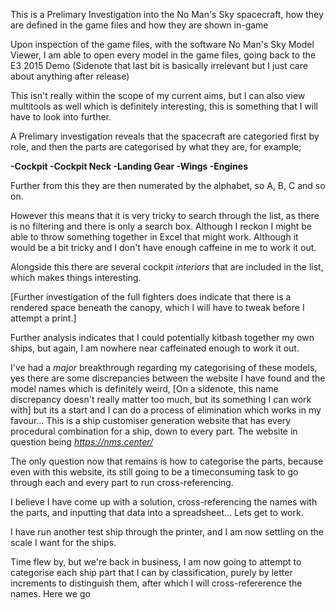 This is a Prelimary Investigation into the No Man's Sky spacecraft, how they are defined in the game files and how they are shown in-game

Upon inspection of the game files, with the software No Man's Sky Model Viewer, I am able to open every model in the game files, going back to the E3 2015 Demo (Sidenote that last bit is basically irrelevant but I just care about anything after release)


This isn't really within the scope of my current aims, but I can also view multitools as well which is definitely interesting, this is something that I will have to look into further.

A Prelimary investigation reveals that the spacecraft are categoried first by role, and then the parts are categorised by what they are, for example;

**-Cockpit
-Cockpit Neck
-Landing Gear
-Wings
-Engines**

Further from this they are then numerated by the alphabet, so A, B, C and so on.

However this means that it is very tricky to search through the list, as there is no filtering and there is only a search box. Although I reckon I might be able to throw something together in Excel that might work. Although it would be a bit tricky and I don't have enough caffeine in me to work it out.

Alongside this there are several cockpit *interiors* that are included in the list, which makes things interesting.




[Further investigation of the full fighters does indicate that there is a rendered space beneath the canopy, which I will have to tweak before I attempt a print.]

Further analysis indicates that I could potentially kitbash together my own ships, but again, I am nowhere near caffeinated enough to work it out.

I've had a *major* breakthrough regarding my categorising of these models, yes there are some discrepancies between the website I have found and the model names which is definitely weird, [On a sidenote, this name discrepancy doesn't really matter too much, but its something I can work with] but its a start and I can do a process of elimination which works in my favour... This is a ship customiser generation website that has every procedural combination for a ship, down to every part. The website in question being *https://nms.center/*

The only question now that remains is how to categorise the parts, because even with this website, its still going to be a timeconsuming task to go through each and every part to run cross-referencing.

I believe I have come up with a solution, cross-referencing the names with the parts, and inputting that data into a spreadsheet... Lets get to work.

I have run another test ship through the printer, and I am now settling on the scale I want for the ships.

Time flew by, but we're back in business, I am now going to attempt to categorise each ship part that I can by classification, purely by letter increments to distinguish them, after which I will cross-refererence the names. Here we go
